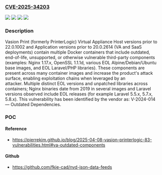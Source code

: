 ### [CVE-2025-34203](https://cve.mitre.org/cgi-bin/cvename.cgi?name=CVE-2025-34203)
![](https://img.shields.io/static/v1?label=Product&message=Print%20Application&color=blue)
![](https://img.shields.io/static/v1?label=Product&message=Print%20Virtual%20Appliance%20Host&color=blue)
![](https://img.shields.io/static/v1?label=Version&message=*%20&color=brightgreen)
![](https://img.shields.io/static/v1?label=Vulnerability&message=CWE-1395%20Dependency%20on%20Vulnerable%20Third-Party%20Component&color=brightgreen)

### Description

Vasion Print (formerly PrinterLogic) Virtual Appliance Host versions prior to 22.0.1002 and Application versions prior to 20.0.2614 (VA and SaaS deployments) contain multiple Docker containers that include outdated, end-of-life, unsupported, or otherwise vulnerable third-party components (examples: Nginx 1.17.x, OpenSSL 1.1.1d, various EOL Alpine/Debian/Ubuntu base images, and EOL Laravel/PHP libraries). These components are present across many container images and increase the product's attack surface, enabling exploitation chains when leveraged by an attacker. Multiple distinct EOL versions and unpatched libraries across containers; Nginx binaries date from 2019 in several images and Laravel versions observed include EOL releases (for example Laravel 5.5.x, 5.7.x, 5.8.x). This vulnerability has been identified by the vendor as: V-2024-014 — Outdated Dependencies.

### POC

#### Reference
- https://pierrekim.github.io/blog/2025-04-08-vasion-printerlogic-83-vulnerabilities.html#va-outdated-components

#### Github
- https://github.com/fkie-cad/nvd-json-data-feeds

